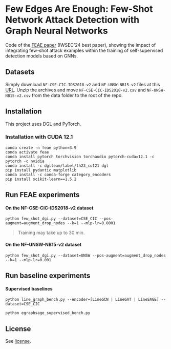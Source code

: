 # Few Edges Are Enough: Few-Shot Network Attack Detection with Graph Neural Networks

Code of the [FEAE paper](https://link.springer.com/chapter/10.1007/978-981-97-7737-2_15) (IWSEC'24 best paper), showing the impact of integrating few-shot attack examples within the training of self-supervised detection models based on GNNs.

## Datasets

Simply download `NF-CSE-CIC-IDS2018-v2` and `NF-UNSW-NB15-v2` files at this [URL](https://staff.itee.uq.edu.au/marius/NIDS_datasets/). Unzip the archives and move `NF-CSE-CIC-IDS2018-v2.csv` and `NF-UNSW-NB15-v2.csv` from the data folder to the root of the repo.

## Installation

This project uses DGL and PyTorch.

### Installation with CUDA 12.1

```
conda create -n feae python=3.9
conda activate feae
conda install pytorch torchvision torchaudio pytorch-cuda=12.1 -c pytorch -c nvidia
conda install -c dglteam/label/th23_cu121 dgl
pip install pydantic matplotlib
conda install -c conda-forge category_encoders
pip install scikit-learn==1.5.2
```

## Run FEAE experiments

#### On the NF-CSE-CIC-IDS2018-v2 dataset
```
python few_shot_dgi.py --dataset=CSE_CIC --pos-augment=augment_drop_nodes --k=1 --mlp-lr=0.0001
```
> Training may take up to 30 min.

#### On the NF-UNSW-NB15-v2 dataset
```
python few_shot_dgi.py --dataset=UNSW --pos-augment=augment_drop_nodes --k=1 --mlp-lr=0.001
```

## Run baseline experiments
#### Supervised baselines
```
python line_graph_bench.py --encoder=[LineGCN | LineGAT | LineSAGE] --dataset=CSE_CIC
```

```
python egraphsage_supervised_bench.py
```

## License

See [license](LICENSE).
